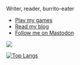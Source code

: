 Writer, reader, burrito-eater
  
- [Play my games](https://jesselawson.itch.io/existence-simulator)
- [Read my blog](https://jesselawson.org)
- [Follow me on Mastodon](https://tech.lgbt/@jesse)

<picture>
  <source media="(prefers-color-scheme: dark)" srcset="https://github-readme-stats-git-masterrstaa-rickstaa.vercel.app/api?username=jesselawson&show_icons=true&include_all_commits=true&border_radius=5">
  <img src="https://github-readme-stats-git-masterrstaa-rickstaa.vercel.app/api?username=jesselawson&show_icons=true&include_all_commits=true&border_radius=10">
</picture>
<br>

[![Top Langs](https://github-readme-stats-git-masterrstaa-rickstaa.vercel.app/api/top-langs/?username=jesselawson&layout=compact)](https://github.com/anuraghazra/github-readme-stats)
